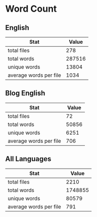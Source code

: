# Word Count

## English

Stat | Value
---- | -----
total files | 278
total words | 287516
unique words | 13804
average words per file | 1034

## Blog English

Stat | Value
---- | -----
total files | 72
total words | 50856
unique words | 6251
average words per file | 706

## All Languages

Stat | Value
---- | -----
total files | 2210
total words | 1748855
unique words | 80579
average words per file | 791

